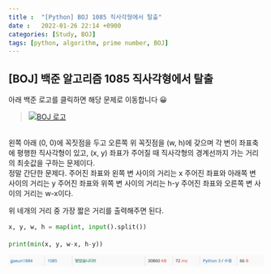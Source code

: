 ```yaml
---
title :  "[Python] BOJ 1085 직사각형에서 탈출"
date :   2022-01-26 22:14 +0900
categories: [Study, BOJ]
tags: [python, algorithm, prime number, BOJ]
---
```


## [BOJ] 백준 알고리즘 1085 직사각형에서 탈출
아래 백준 로고를 클릭하면 해당 문제로 이동합니다 😀  
> [![BOJ 로고](https://d2gd6pc034wcta.cloudfront.net/images/logo@2x.png)](https://www.acmicpc.net/problem/1085)  


<br>
왼쪽 아래 (0, 0)에 꼭짓점을 두고 오른쪽 위 꼭짓점을 (w, h)에 갖으며 각 변이 좌표축에 평행한 직사각형이 있고, (x, y) 좌표가 주어질 때 직사각형의 경계선까지 가는 거리의 최솟값을 구하는 문제이다.    

<br>
정말 간단한 문제다.  
주어진 좌표와 왼쪽 변 사이의 거리는 x  
주어진 좌표와 아래쪽 변 사이의 거리는 y  
주어진 좌표와 위쪽 변 사이의 거리는 h-y  
주어진 좌표와 오른쪽 변 사이의 거리는 w-x이다.  

위 네개의 거리 중 가장 짧은 거리를 출력해주면 된다.
<br>
```python
x, y, w, h = map(int, input().split())

print(min(x, y, w-x, h-y))
```
![1085 맞았습니다](/assets/img/BOJ/BOJ1085_correct.png/)